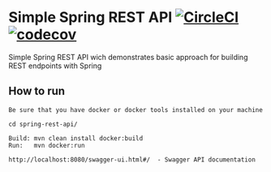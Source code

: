 # Simple Spring REST API  [![CircleCI](https://circleci.com/gh/rgederin/spring-rest-api.svg?style=svg)](https://circleci.com/gh/rgederin/spring-rest-api) [![codecov](https://codecov.io/gh/rgederin/spring-rest-api/branch/master/graph/badge.svg)](https://codecov.io/gh/rgederin/spring-rest-api)

Simple Spring REST API wich demonstrates basic approach for building REST endpoints with Spring
 
## How to run

```
Be sure that you have docker or docker tools installed on your machine

cd spring-rest-api/

Build: mvn clean install docker:build
Run:   mvn docker:run

http://localhost:8080/swagger-ui.html#/  - Swagger API documentation
``` 